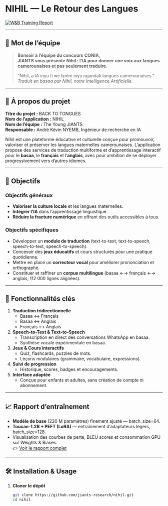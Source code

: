# NIHIL — Le Retour des Langues

[![W&B Training Report](https://api.wandb.ai/links/jiants-research/g799trkt)](https://api.wandb.ai/links/jiants-research/g799trkt)

---

## 🎤 Mot de l’équipe

> **Bonsoir à l’équipe du concours CONIA,  
> JIANTS vous présente Nihil : l’IA pour donner une voix aux langues camerounaises et pas seulement traduire.**  
>
> “Nihil, a IA inyu ti we lipém inyu ngandak langues camerounaises.”  
> *Traduit en basaa par Nihil, notre Intelligence Artificielle.*

---

## 📌 À propos du projet

**Titre du projet :** BACK TO TONGUES  
**Nom de l’application :** NIHIL  
**Nom de l’équipe :** The Young JIANTS  
**Responsable :** André Kévin NYEMB, Ingénieur de recherche en IA  

Nihil est une plateforme éducative et culturelle conçue pour promouvoir, valoriser et préserver les langues maternelles camerounaises. L’application propose des services de traduction multiforme et d’apprentissage interactif pour le **basaa**, le **français** et l’**anglais**, avec pour ambition de se déployer progressivement vers d’autres idiomes.

---

## 🎯 Objectifs

### Objectifs généraux  
- **Valoriser la culture locale** et les langues maternelles.  
- **Intégrer l’IA** dans l’apprentissage linguistique.  
- **Réduire la fracture numérique** en offrant des outils accessibles à tous.

### Objectifs spécifiques  
- Développer un **module de traduction** (text-to-text, text-to-speech, speech-to-text, speech-to-speech).  
- Concevoir des **jeux éducatifs** et cours structurés pour une pratique quotidienne.  
- Mettre en place un **correcteur vocal** pour améliorer prononciation et orthographe.  
- Constituer et raffiner un **corpus multilingue** (basaa ←→ français ←→ anglais, 112 000 lignes alignées).

---

## 🚀 Fonctionnalités clés

1. **Traduction tridirectionnelle**  
   - Basaa ↔ Français  
   - Basaa ↔ Anglais  
   - Français ↔ Anglais  
2. **Speech-to-Text & Text-to-Speech**  
   - Transcription en direct des conversations WhatsApp en basaa.  
   - Synthèse vocale expérimentale en basaa.  
3. **Jeux & Cours interactifs**  
   - Quiz, flashcards, puzzles de mots.  
   - Leçons modulaires (grammaire, vocabulaire, expressions).  
4. **Suivi de progression**  
   - Historique, scores, badges et encouragements.  
5. **Interface adaptée**  
   - Conçue pour enfants et adultes, sans création de compte ni abonnement.

---

## 📈 Rapport d’entraînement

- **Modèle de base** (220 M paramètres) finement ajusté — batch_size=64.  
- **Toucan-1.2B + PEFT (LoRA)** — entraînement d’adaptateurs légers, batch_size=128.  
- Visualisation des courbes de perte, BLEU scores et consommation GPU sur Weights & Biases.  
  👉 [Voir le rapport complet](https://api.wandb.ai/links/jiants-research/g799trkt)

---

## 🛠️ Installation & Usage

1. **Cloner le dépôt**  
   ```bash
   git clone https://github.com/jiants-research/nihil.git
   cd nihil
